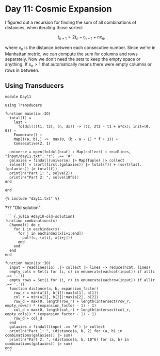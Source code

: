 # Day 11: Cosmic Expansion
I figured out a recursion for finding the sum of all combinations of distances, when iterating those sorted:

$$t_{n+1} = 2t_{n} - t_{n-1} + nx_n,$$

where $x_n$ is the distance between each consecutive number. Since we're in Manhattan metric, we can compute the sum for columns and rows separately.
Now we don't need the sets to keep the empty space or anything. If $x_n > 1$ that automatically means there were empty columns or rows in between.

## Using Transducers

``` {.julia file=src/Day11.jl}
module Day11

using Transducers

function main(io::IO)
  total(f) =
    last ∘ 
	  foldxl(((t1, t2), (n, dx)) -> (t2, 2t2 - t1 + n*dx); init=(0, 0)) ∘
    Enumerate() ∘
    Map(((a, b),) ->  max(0, (b - a - 1) * f + 1)) ∘
    Consecutive(2, 1)

  universe = open(foldxl(hcat) ∘ Map(collect) ∘ readlines, "input/day11.txt", "r") .== '#'
  galaxies = findall(universe) |> Map(Tuple) |> collect
  solve(f) = (sort(first.(galaxies)) |> total(f)) + (sort(last.(galaxies)) |> total(f))
  println("Part 1: ", solve(2))
  println("Part 2: ", solve(10^6))
end

end
```


``` title="output day 11"
{% include "day11.txt" %}
```


??? "Old solution"

    ``` {.julia #day10-old-solution}
    function combinations(x)
      Channel() do c
        for i in eachindex(x)
          for j in eachindex(x[i+1:end])
            put!(c, (x[i], x[i+j]))
          end
        end
      end
    end

    function main(io::IO)
      input = readlines(io) .|> collect |> lines -> reduce(hcat, lines)
      empty_cols = Set(i for (i, c) in enumerate(eachcol(input)) if all(c .== '.'))
      empty_rows = Set(i for (i, r) in enumerate(eachrow(input)) if all(r .== '.'))
      function distance(a, b, expansion_factor)
        row_r = min(a[1], b[1]):max(a[1], b[1])
        col_r = min(a[2], b[2]):max(a[2], b[2])
        row_d = max(0, length(row_r) + length(intersect(row_r, empty_rows)) * (expansion_factor - 1) - 1)
        col_d = max(0, length(col_r) + length(intersect(col_r, empty_cols)) * (expansion_factor - 1) - 1)
        row_d + col_d
      end
      galaxies = findall(input .== '#') |> collect
      println("Part 1: ", (distance(a, b, 2) for (a, b) in combinations(galaxies)) |> sum)
      println("Part 2: ", (distance(a, b, 10^6) for (a, b) in combinations(galaxies)) |> sum)
    end
    ```

